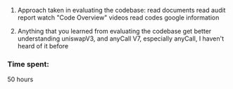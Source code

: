 1) Approach taken in evaluating the codebase:
read documents
read audit report
watch "Code Overview" videos
read codes
google information

2) Anything that you learned from evaluating the codebase
get better understanding uniswapV3, and anyCall V7, especially anyCall, I haven't heard of it before






### Time spent:
50 hours